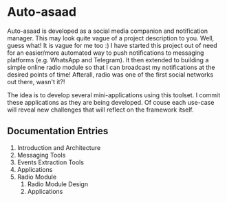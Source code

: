 # Auto-asaad
Auto-asaad is developed as a social media companion and notification manager. 
This may look quite vague of a project description to you. Well, guess what! 
It is vague for me too :) I have started this project out of need for 
an easier/more automated
way to push notifications to messaging platforms (e.g. WhatsApp and Telegram).
It then extended to building a simple online radio module so that I can
broadcast my notifications at the desired points of time! Afterall, radio was 
one of the first social networks out there, wasn't it?!

The idea is to develop several mini-applications using this toolset. I 
commit these applications as they are being developed. Of couse each use-case
will reveal new challenges that will reflect on the framework itself.

## Documentation Entries
1. Introduction and Architecture
2. Messaging Tools
3. Events Extraction Tools
4. Applications
4. Radio Module
    1. Radio Module Design
    2. Applications
